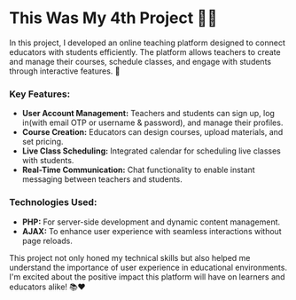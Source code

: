 # This Was My 4th Project 💼✨

In this project, I developed an online teaching platform designed to connect educators with students efficiently. The platform allows teachers to create and manage their courses, schedule classes, and engage with students through interactive features. 🚀

### Key Features:
- **User Account Management:** Teachers and students can sign up, log in(with email OTP or username & password), and manage their profiles.
- **Course Creation:** Educators can design courses, upload materials, and set pricing.
- **Live Class Scheduling:** Integrated calendar for scheduling live classes with students.
- **Real-Time Communication:** Chat functionality to enable instant messaging between teachers and students.

### Technologies Used:
- **PHP:** For server-side development and dynamic content management.
- **AJAX:** To enhance user experience with seamless interactions without page reloads.

This project not only honed my technical skills but also helped me understand the importance of user experience in educational environments. I'm excited about the positive impact this platform will have on learners and educators alike! 📚❤️
